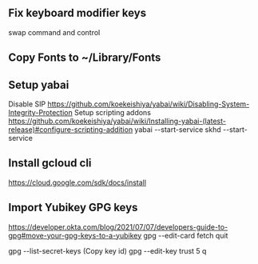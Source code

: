 ## Fix keyboard modifier keys

swap command and control

## Copy Fonts to ~/Library/Fonts

## Setup yabai

Disable SIP https://github.com/koekeishiya/yabai/wiki/Disabling-System-Integrity-Protection
Setup scripting addons https://github.com/koekeishiya/yabai/wiki/Installing-yabai-(latest-release)#configure-scripting-addition
yabai --start-service
skhd --start-service

## Install gcloud cli

https://cloud.google.com/sdk/docs/install

## Import Yubikey GPG keys

https://developer.okta.com/blog/2021/07/07/developers-guide-to-gpg#move-your-gpg-keys-to-a-yubikey
gpg --edit-card
fetch
quit

gpg --list-secret-keys (Copy key id)
gpg --edit-key <key id>
trust
5
q
